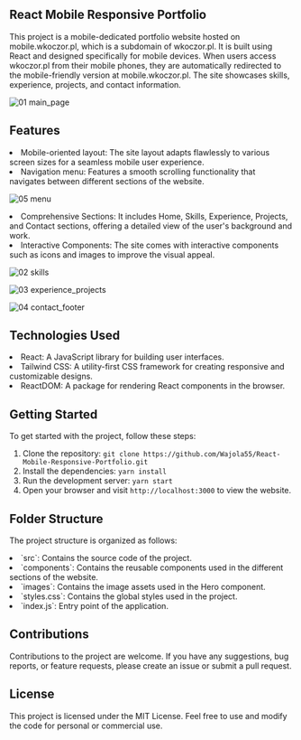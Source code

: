 ## React Mobile Responsive Portfolio

This project is a mobile-dedicated portfolio website hosted on mobile.wkoczor.pl, which is a subdomain of wkoczor.pl. It is built using React and designed specifically for mobile devices. When users access wkoczor.pl from their mobile phones, they are automatically redirected to the mobile-friendly version at mobile.wkoczor.pl. The site showcases skills, experience, projects, and contact information.

![01 main_page](https://github.com/Wajola55/React-Mobile-Responsive-Portfolio/assets/118658753/a6bb7911-5c12-4bac-847d-bd6a6fe299e3)


## Features

<li>Mobile-oriented layout: The site layout adapts flawlessly to various screen sizes for a seamless mobile user experience.

<li>Navigation menu: Features a smooth scrolling functionality that navigates between different sections of the website.

![05 menu](https://github.com/Wajola55/React-Mobile-Responsive-Portfolio/assets/118658753/fdaa694f-425a-4165-8423-a975910ff863)
  
<li>Comprehensive Sections: It includes Home, Skills, Experience, Projects, and Contact sections, offering a detailed view of the user's background and work.

<li>Interactive Components: The site comes with interactive components such as icons and images to improve the visual appeal.
  
  ![02 skills](https://github.com/Wajola55/React-Mobile-Responsive-Portfolio/assets/118658753/a7a40753-8e29-4654-97ba-8a025db66896)

  ![03 experience_projects](https://github.com/Wajola55/React-Mobile-Responsive-Portfolio/assets/118658753/d7312832-6488-4db9-bd63-1964202f0d8a)

  ![04 contact_footer](https://github.com/Wajola55/React-Mobile-Responsive-Portfolio/assets/118658753/305e9cfa-65f4-43c7-82b8-1fef2ceffe6f)

## Technologies Used

<li> React: A JavaScript library for building user interfaces.
<li> Tailwind CSS: A utility-first CSS framework for creating responsive and customizable designs.
<li> ReactDOM: A package for rendering React components in the browser.

## Getting Started

To get started with the project, follow these steps:

1. Clone the repository: `git clone https://github.com/Wajola55/React-Mobile-Responsive-Portfolio.git`
2. Install the dependencies: `yarn install`
3. Run the development server: `yarn start`
4. Open your browser and visit `http://localhost:3000` to view the website.

## Folder Structure

The project structure is organized as follows:

<li> `src`: Contains the source code of the project.
<li> `components`: Contains the reusable components used in the different sections of the website.
<li> `images`: Contains the image assets used in the Hero component.
<li> `styles.css`: Contains the global styles used in the project.
<li> `index.js`: Entry point of the application.

## Contributions

Contributions to the project are welcome. If you have any suggestions, bug reports, or feature requests, please create an issue or submit a pull request.

## License

This project is licensed under the MIT License. Feel free to use and modify the code for personal or commercial use.



